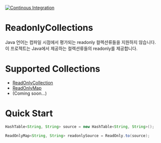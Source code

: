 [![Continous Integration](https://github.com/sang-hyeon/Java-ReadonlyCollections/actions/workflows/ci.yml/badge.svg?branch=main)](https://github.com/sang-hyeon/Java-ReadonlyCollections/actions/workflows/ci.yml)

# ReadonlyCollections
Java 언어는 컴파일 시점에서 평가되는 readonly 컬렉션류들을 지원하지 않습니다. <br>
이 프로젝트는 Java에서 제공하는 컬렉션류들의 readonly를 제공합니다.

# Supported Collections
* [ReadOnlyCollection](lib/src/main/java/com/esheich/readonlycollections/ReadOnlyCollection.java)
* [ReadOnlyMap](lib/src/main/java/com/esheich/readonlycollections/ReadOnlyMap.java)
* (Coming soon...)

# Quick Start
```java
HashTable<String, String> source = new HashTable<String, String>();

ReadOnlyMap<String, String> readonlySource = ReadOnly.to(source);
```
